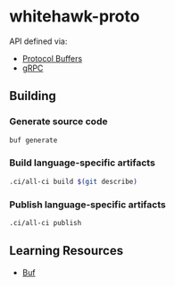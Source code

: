 # whitehawk-proto

API defined via:

- [Protocol Buffers](https://developers.google.com/protocol-buffers)
- [gRPC](https://grpc.io/)

## Building

### Generate source code

```bash
buf generate
```

### Build language-specific artifacts

```bash
.ci/all-ci build $(git describe)
```

### Publish language-specific artifacts

```bash
.ci/all-ci publish
```

## Learning Resources

- [Buf](https://docs.buf.build/introduction)
